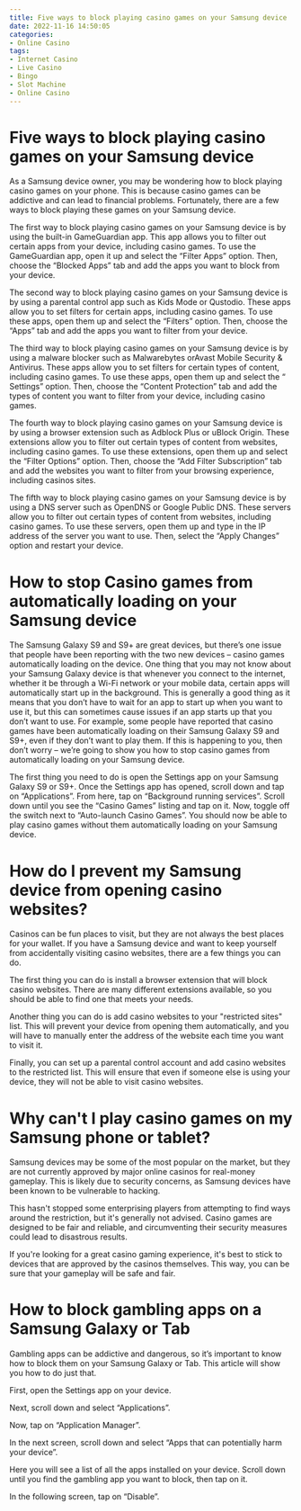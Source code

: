 ```yaml
---
title: Five ways to block playing casino games on your Samsung device 
date: 2022-11-16 14:50:05
categories:
- Online Casino
tags:
- Internet Casino
- Live Casino
- Bingo
- Slot Machine
- Online Casino
---
```



#  Five ways to block playing casino games on your Samsung device 

As a Samsung device owner, you may be wondering how to block playing casino games on your phone. This is because casino games can be addictive and can lead to financial problems. Fortunately, there are a few ways to block playing these games on your Samsung device.

The first way to block playing casino games on your Samsung device is by using the built-in GameGuardian app. This app allows you to filter out certain apps from your device, including casino games. To use the GameGuardian app, open it up and select the “Filter Apps” option. Then, choose the “Blocked Apps” tab and add the apps you want to block from your device.

The second way to block playing casino games on your Samsung device is by using a parental control app such as Kids Mode or Qustodio. These apps allow you to set filters for certain apps, including casino games. To use these apps, open them up and select the “Filters” option. Then, choose the “Apps” tab and add the apps you want to filter from your device.

The third way to block playing casino games on your Samsung device is by using a malware blocker such as Malwarebytes orAvast Mobile Security & Antivirus. These apps allow you to set filters for certain types of content, including casino games. To use these apps, open them up and select the “ Settings” option. Then, choose the “Content Protection” tab and add the types of content you want to filter from your device, including casino games.

The fourth way to block playing casino games on your Samsung device is by using a browser extension such as Adblock Plus or uBlock Origin. These extensions allow you to filter out certain types of content from websites, including casino games. To use these extensions, open them up and select the “Filter Options” option. Then, choose the “Add Filter Subscription” tab and add the websites you want to filter from your browsing experience, including casinos sites.

The fifth way to block playing casino games on your Samsung device is by using a DNS server such as OpenDNS or Google Public DNS. These servers allow you to filter out certain types of content from websites, including casino games. To use these servers, open them up and type in the IP address of the server you want to use. Then, select the “Apply Changes” option and restart your device.

#  How to stop Casino games from automatically loading on your Samsung device 

The Samsung Galaxy S9 and S9+ are great devices, but there’s one issue that people have been reporting with the two new devices – casino games automatically loading on the device. 
One thing that you may not know about your Samsung Galaxy device is that whenever you connect to the internet, whether it be through a Wi-Fi network or your mobile data, certain apps will automatically start up in the background. 
This is generally a good thing as it means that you don’t have to wait for an app to start up when you want to use it, but this can sometimes cause issues if an app starts up that you don’t want to use. 
For example, some people have reported that casino games have been automatically loading on their Samsung Galaxy S9 and S9+, even if they don’t want to play them. 
If this is happening to you, then don’t worry – we’re going to show you how to stop casino games from automatically loading on your Samsung device.

The first thing you need to do is open the Settings app on your Samsung Galaxy S9 or S9+. 
Once the Settings app has opened, scroll down and tap on “Applications”. 
From here, tap on “Background running services”. 
Scroll down until you see the “Casino Games” listing and tap on it. 
Now, toggle off the switch next to “Auto-launch Casino Games”. 
You should now be able to play casino games without them automatically loading on your Samsung device.

#  How do I prevent my Samsung device from opening casino websites? 

Casinos can be fun places to visit, but they are not always the best places for your wallet. If you have a Samsung device and want to keep yourself from accidentally visiting casino websites, there are a few things you can do. 

The first thing you can do is install a browser extension that will block casino websites. There are many different extensions available, so you should be able to find one that meets your needs. 

Another thing you can do is add casino websites to your "restricted sites" list. This will prevent your device from opening them automatically, and you will have to manually enter the address of the website each time you want to visit it. 

Finally, you can set up a parental control account and add casino websites to the restricted list. This will ensure that even if someone else is using your device, they will not be able to visit casino websites.

#  Why can't I play casino games on my Samsung phone or tablet? 

Samsung devices may be some of the most popular on the market, but they are not currently approved by major online casinos for real-money gameplay. This is likely due to security concerns, as Samsung devices have been known to be vulnerable to hacking.

This hasn't stopped some enterprising players from attempting to find ways around the restriction, but it's generally not advised. Casino games are designed to be fair and reliable, and circumventing their security measures could lead to disastrous results. 

If you're looking for a great casino gaming experience, it's best to stick to devices that are approved by the casinos themselves. This way, you can be sure that your gameplay will be safe and fair.

#  How to block gambling apps on a Samsung Galaxy or Tab

Gambling apps can be addictive and dangerous, so it’s important to know how to block them on your Samsung Galaxy or Tab. This article will show you how to do just that.

First, open the Settings app on your device.

Next, scroll down and select “Applications”.

Now, tap on “Application Manager”.

In the next screen, scroll down and select “Apps that can potentially harm your device”.

Here you will see a list of all the apps installed on your device. Scroll down until you find the gambling app you want to block, then tap on it.

In the following screen, tap on “Disable”.